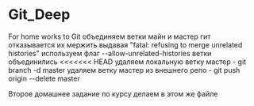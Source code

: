 # Git_Deep
For home works to Git
объединяем ветки майн и мастер
гит отказывается их мержить выдавая "fatal: refusing to merge unrelated histories"
используем флаг --allow-unrelated-histories
ветки объединились
<<<<<<< HEAD
удаляем локальную ветку мастер - git branch -d master
удаляем ветку мастер из внешнего репо - git push origin --delete master

Второе домашнее задание по курсу делаем в этом же файле
